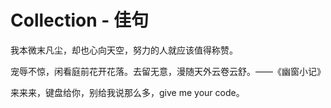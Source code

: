 # Collection - 佳句

我本微末凡尘，却也心向天空，努力的人就应该值得称赞。

宠辱不惊，闲看庭前花开花落。去留无意，漫随天外云卷云舒。——《幽窗小记》

来来来，键盘给你，别给我说那么多，give me your code。
